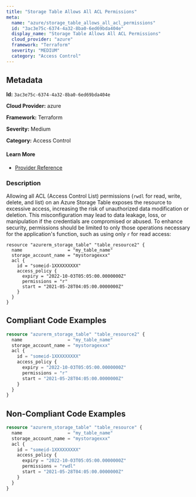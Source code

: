 ```yaml
---
title: "Storage Table Allows All ACL Permissions"
meta:
  name: "azure/storage_table_allows_all_acl_permissions"
  id: "3ac3e75c-6374-4a32-8ba0-6ed69bda404e"
  display_name: "Storage Table Allows All ACL Permissions"
  cloud_provider: "azure"
  framework: "Terraform"
  severity: "MEDIUM"
  category: "Access Control"
---
```

## Metadata

**Id:** `3ac3e75c-6374-4a32-8ba0-6ed69bda404e`

**Cloud Provider:** azure

**Framework:** Terraform

**Severity:** Medium

**Category:** Access Control

#### Learn More

 - [Provider Reference](https://registry.terraform.io/providers/hashicorp/azurerm/latest/docs/resources/storage_table#permissions)

### Description

 Allowing all ACL (Access Control List) permissions (`rwdl` for read, write, delete, and list) on an Azure Storage Table exposes the resource to excessive access, increasing the risk of unauthorized data modification or deletion. This misconfiguration may lead to data leakage, loss, or manipulation if the credentials are compromised or abused. To enhance security, permissions should be limited to only those operations necessary for the application's function, such as using only `r` for read access:

```
resource "azurerm_storage_table" "table_resource2" {
  name                 = "my_table_name"
  storage_account_name = "mystoragexxx"
  acl {
    id = "someid-1XXXXXXXXX"
    access_policy {
      expiry = "2022-10-03T05:05:00.0000000Z"
      permissions = "r"
      start = "2021-05-28T04:05:00.0000000Z"
    }
  }
}
```


## Compliant Code Examples
```terraform
resource "azurerm_storage_table" "table_resource2" {
  name                 = "my_table_name"
  storage_account_name = "mystoragexxx"
  acl {
    id = "someid-1XXXXXXXXX"
    access_policy {
      expiry = "2022-10-03T05:05:00.0000000Z"
      permissions = "r"
      start = "2021-05-28T04:05:00.0000000Z"
    }
  }
}

```
## Non-Compliant Code Examples
```terraform
resource "azurerm_storage_table" "table_resource" {
  name                 = "my_table_name"
  storage_account_name = "mystoragexxx"
  acl {
    id = "someid-1XXXXXXXXX"
    access_policy {
      expiry = "2022-10-03T05:05:00.0000000Z"
      permissions = "rwdl"
      start = "2021-05-28T04:05:00.0000000Z"
    }
  }
}

```